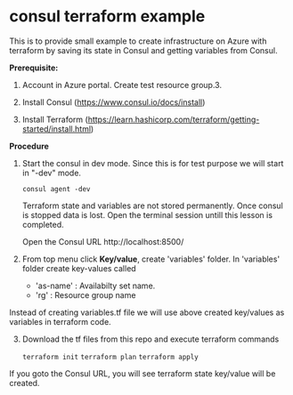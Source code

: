# consul terraform example
This is to provide small example to create infrastructure on Azure with terraform by saving its state in Consul and getting variables from Consul.

**Prerequisite:**

1) Account in Azure portal. Create test resource group.3. 

2) Install Consul
(https://www.consul.io/docs/install)

3) Install Terraform
(https://learn.hashicorp.com/terraform/getting-started/install.html)


**Procedure**

1. Start the consul in dev mode. Since this is for test purpose we will start in "-dev" mode. 

   `consul agent -dev` 

   Terraform state and variables are not stored permanently. Once consul is stopped data is lost. Open the terminal session
   untill this lesson is completed.

   Open the Consul URL http://localhost:8500/
   
2. From top menu click __Key/value__, create 'variables' folder. In 'variables' folder create key-values called 

   - 'as-name' : Availabilty set name.
   - 'rg'      : Resource group name

Instead of creating variables.tf file we will use above created key/values as variables in terraform code. 

3. Download the tf files from this repo and execute terraform commands

   `terraform init`
   `terraform plan`
   `terraform apply`
   
If you goto the Consul URL, you will see terraform state key/value will be created. 
